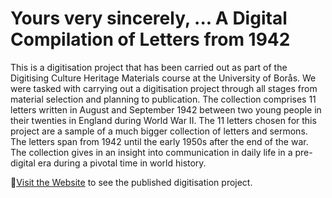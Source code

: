# Yours very sincerely, ... A Digital Compilation of Letters from 1942

This is a digitisation project that has been carried out as part of the Digitising Culture Heritage Materials course at the University of Borås. We were tasked with carrying out a digitisation project through all stages from material selection and planning to publication. The collection comprises 11 letters written in August and September 1942 between two young people in their twenties in England during World War II. The 11 letters chosen for this project are a sample of a much bigger collection of letters and sermons. The letters span from 1942 until the early 1950s after the end of the war. The collection gives in an insight into communication in daily life in a pre-digital era during a pivotal time in world history.


🚀[Visit the Website](https://hanam288.github.io/Letters-from-1942/) to see the published digitisation project.

